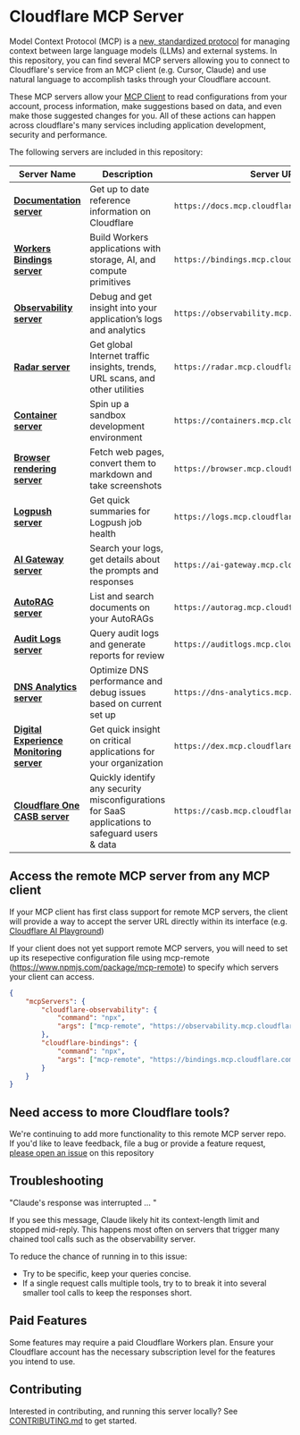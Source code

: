 # Cloudflare MCP Server

Model Context Protocol (MCP) is a [new, standardized protocol](https://modelcontextprotocol.io/introduction) for managing context between large language models (LLMs) and external systems. In this repository, you can find several MCP servers allowing you to connect to Cloudflare's service from an MCP client (e.g. Cursor, Claude) and use natural language to accomplish tasks through your Cloudflare account.

These MCP servers allow your [MCP Client](https://modelcontextprotocol.io/clients) to read configurations from your account, process information, make suggestions based on data, and even make those suggested changes for you. All of these actions can happen across cloudflare's many services including application development, security and performance.

The following servers are included in this repository:

| Server Name                                                    | Description                                                                                     | Server URL                                     |
| -------------------------------------------------------------- | ----------------------------------------------------------------------------------------------- | ---------------------------------------------- |
| [**Documentation server**](/apps/docs-vectorize)               | Get up to date reference information on Cloudflare                                              | `https://docs.mcp.cloudflare.com/sse`          |
| [**Workers Bindings server**](/apps/workers-bindings)          | Build Workers applications with storage, AI, and compute primitives                             | `https://bindings.mcp.cloudflare.com/sse`      |
| [**Observability server**](/apps/workers-observability)        | Debug and get insight into your application’s logs and analytics                                | `https://observability.mcp.cloudflare.com/sse` |
| [**Radar server**](/apps/radar)                                | Get global Internet traffic insights, trends, URL scans, and other utilities                    | `https://radar.mcp.cloudflare.com/sse`         |
| [**Container server**](/apps/container)                        | Spin up a sandbox development environment                                                       | `https://containers.mcp.cloudflare.com/sse`    |
| [**Browser rendering server**](/apps/browser-rendering)        | Fetch web pages, convert them to markdown and take screenshots                                  | `https://browser.mcp.cloudflare.com/sse`       |
| [**Logpush server**](/apps/logpush)                            | Get quick summaries for Logpush job health                                                      | `https://logs.mcp.cloudflare.com/sse`          |
| [**AI Gateway server**](/apps/ai-gateway)                      | Search your logs, get details about the prompts and responses                                   | `https://ai-gateway.mcp.cloudflare.com/sse`    |
| [**AutoRAG server**](/apps/autorag)                            | List and search documents on your AutoRAGs                                                      | `https://autorag.mcp.cloudflare.com/sse`       |
| [**Audit Logs server**](/apps/auditlogs)                       | Query audit logs and generate reports for review                                                | `https://auditlogs.mcp.cloudflare.com/sse`     |
| [**DNS Analytics server**](/apps/dns-analytics)                | Optimize DNS performance and debug issues based on current set up                               | `https://dns-analytics.mcp.cloudflare.com/sse` |
| [**Digital Experience Monitoring server**](/apps/dex-analysis) | Get quick insight on critical applications for your organization                                | `https://dex.mcp.cloudflare.com/sse`           |
| [**Cloudflare One CASB server**](/apps/casb)                   | Quickly identify any security misconfigurations for SaaS applications to safeguard users & data | `https://casb.mcp.cloudflare.com/sse`          |

## Access the remote MCP server from any MCP client

If your MCP client has first class support for remote MCP servers, the client will provide a way to accept the server URL directly within its interface (e.g. [Cloudflare AI Playground](https://playground.ai.cloudflare.com/))

If your client does not yet support remote MCP servers, you will need to set up its resepective configuration file using mcp-remote (https://www.npmjs.com/package/mcp-remote) to specify which servers your client can access.

```json
{
	"mcpServers": {
		"cloudflare-observability": {
			"command": "npx",
			"args": ["mcp-remote", "https://observability.mcp.cloudflare.com/sse"]
		},
		"cloudflare-bindings": {
			"command": "npx",
			"args": ["mcp-remote", "https://bindings.mcp.cloudflare.com/sse"]
		}
	}
}
```

## Need access to more Cloudflare tools?

We're continuing to add more functionality to this remote MCP server repo. If you'd like to leave feedback, file a bug or provide a feature request, [please open an issue](https://github.com/cloudflare/mcp-server-cloudflare/issues/new/choose) on this repository

## Troubleshooting

"Claude's response was interrupted ... "

If you see this message, Claude likely hit its context-length limit and stopped mid-reply. This happens most often on servers that trigger many chained tool calls such as the observability server.

To reduce the chance of running in to this issue:

- Try to be specific, keep your queries concise.
- If a single request calls multiple tools, try to to break it into several smaller tool calls to keep the responses short.

## Paid Features

Some features may require a paid Cloudflare Workers plan. Ensure your Cloudflare account has the necessary subscription level for the features you intend to use.

## Contributing

Interested in contributing, and running this server locally? See [CONTRIBUTING.md](CONTRIBUTING.md) to get started.
